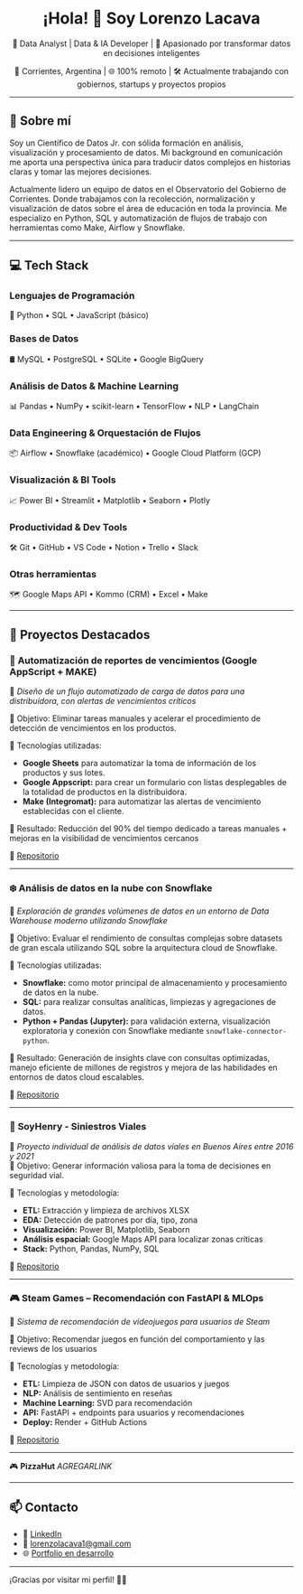 <h1 align="center">¡Hola! 👋 Soy Lorenzo Lacava</h1>
<p align="center">
  🧠 Data Analyst | Data & IA Developer | 🚀 Apasionado por transformar datos en decisiones inteligentes
</p>
<p align="center">
  📍 Corrientes, Argentina | 🌐 100% remoto | 🛠️ Actualmente trabajando con gobiernos, startups y proyectos propios
</p>

---

## 🧾 Sobre mí

Soy un Científico de Datos Jr. con sólida formación en análisis, visualización y procesamiento de datos. Mi background en comunicación me aporta una perspectiva única para traducir datos complejos en historias claras y tomar las mejores decisiones.

Actualmente lidero un equipo de datos en el Observatorio del Gobierno de Corrientes. Donde trabajamos con la recolección, normalización y visualización de datos sobre el área de educación en toda la provincia. Me especializo en Python, SQL y automatización de flujos de trabajo con herramientas como Make, Airflow y Snowflake.

---

## 💻 Tech Stack

### **Lenguajes de Programación**  
🐍 Python • SQL • JavaScript (básico)

### **Bases de Datos**  
🛢️ MySQL • PostgreSQL • SQLite • Google BigQuery

### **Análisis de Datos & Machine Learning**  
📊 Pandas • NumPy • scikit-learn • TensorFlow • NLP • LangChain

### **Data Engineering & Orquestación de Flujos**  
📦 Airflow • Snowflake (académico) • Google Cloud Platform (GCP)

### **Visualización & BI Tools**  
📈 Power BI • Streamlit • Matplotlib • Seaborn • Plotly

### **Productividad & Dev Tools**  
🛠️ Git • GitHub • VS Code • Notion • Trello • Slack

### **Otras herramientas**  
🗺️ Google Maps API • Kommo (CRM) • Excel • Make 

---

## 🌟 Proyectos Destacados

### 🔄 **Automatización de reportes de vencimientos (Google AppScript + MAKE)**

📍 _Diseño de un flujo automatizado de carga de datos para una distribuidora, con alertas de vencimientos críticos_

🎯 Objetivo: Eliminar tareas manuales y acelerar el procedimiento de detección de vencimientos en los productos.

🧰 Tecnologías utilizadas:

- **Google Sheets** para automatizar la toma de información de los productos y sus lotes.
- **Google Appscript:** para crear un formulario con listas desplegables de la totalidad de productos en la distribuidora.
- **Make (Integromat):** para automatizar las alertas de vencimiento establecidas con el cliente.

🚀 Resultado: Reducción del 90% del tiempo dedicado a tareas manuales + mejoras en la visibilidad de vencimientos cercanos

🔗 [Repositorio](https://github.com/LacavaLorenzo/VencimientosMAKE)

---

### ❄️ **Análisis de datos en la nube con Snowflake**

📍 _Exploración de grandes volúmenes de datos en un entorno de Data Warehouse moderno utilizando Snowflake_

🎯 Objetivo: Evaluar el rendimiento de consultas complejas sobre datasets de gran escala utilizando SQL sobre la arquitectura cloud de Snowflake.

🧰 Tecnologías utilizadas:

- **Snowflake:** como motor principal de almacenamiento y procesamiento de datos en la nube.
- **SQL:** para realizar consultas analíticas, limpiezas y agregaciones de datos.
- **Python + Pandas (Jupyter):** para validación externa, visualización exploratoria y conexión con Snowflake mediante `snowflake-connector-python`.

🚀 Resultado: Generación de insights clave con consultas optimizadas, manejo eficiente de millones de registros y mejora de las habilidades en entornos de datos cloud escalables.

🔗 [Repositorio](https://github.com/LacavaLorenzo/Cycle_World)

---

### 🚗 **SoyHenry - Siniestros Viales**

📍 _Proyecto individual de análisis de datos viales en Buenos Aires entre 2016 y 2021_  
🎯 Objetivo: Generar información valiosa para la toma de decisiones en seguridad vial.

🧰 Tecnologías y metodología:
- **ETL:** Extracción y limpieza de archivos XLSX
- **EDA:** Detección de patrones por día, tipo, zona
- **Visualización:** Power BI, Matplotlib, Seaborn
- **Análisis espacial:** Google Maps API para localizar zonas críticas
- **Stack:** Python, Pandas, NumPy, SQL

🔗 [Repositorio](https://github.com/LacavaLorenzo/SiniestrosViales_CABA)

---

### 🎮 **Steam Games – Recomendación con FastAPI & MLOps**

📍 _Sistema de recomendación de videojuegos para usuarios de Steam_

🎯 Objetivo: Recomendar juegos en función del comportamiento y las reviews de los usuarios

🧰 Tecnologías y metodología:
- **ETL:** Limpieza de JSON con datos de usuarios y juegos
- **NLP:** Análisis de sentimiento en reseñas
- **Machine Learning:** SVD para recomendación
- **API:** FastAPI + endpoints para usuarios y recomendaciones
- **Deploy:** Render + GitHub Actions

🔗 [Repositorio](https://github.com/LacavaLorenzo/STEAM_MLOps)

---
🎮 **PizzaHut**
*AGREGARLINK*

---

## 📫 Contacto

- 💼 [LinkedIn](https://www.linkedin.com/in/lacavalorenzo/)
- 💌 lorenzolacava1@gmail.com
- 🌐 [Portfolio en desarrollo](https://github.com/LacavaLorenzo)

---

¡Gracias por visitar mi perfil! 🙌🏼



